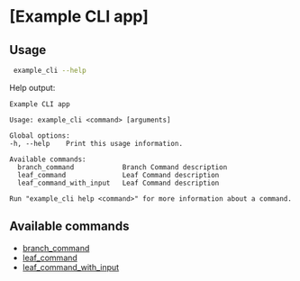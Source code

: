 # [Example CLI app]

## Usage

```sh
 example_cli --help
```

Help output:

```
Example CLI app

Usage: example_cli <command> [arguments]

Global options:
-h, --help    Print this usage information.

Available commands:
  branch_command            Branch Command description
  leaf_command              Leaf Command description
  leaf_command_with_input   Leaf Command description

Run "example_cli help <command>" for more information about a command.
```


## Available commands

* [branch_command](#branch_command)
* [leaf_command](#leaf_command)
* [leaf_command_with_input](#leaf_command_with_input)
